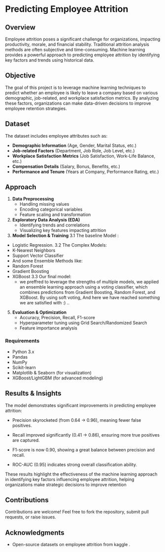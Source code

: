 # Predicting Employee Attrition

## Overview
Employee attrition poses a significant challenge for organizations, impacting productivity, morale, and financial stability. Traditional attrition analysis methods are often subjective and time-consuming. Machine learning provides a powerful approach to predicting employee attrition by identifying key factors and trends using historical data.

## Objective
The goal of this project is to leverage machine learning techniques to predict whether an employee is likely to leave a company based on various demographic, job-related, and workplace satisfaction metrics. By analyzing these factors, organizations can make data-driven decisions to improve employee retention strategies.

## Dataset
The dataset includes employee attributes such as:
- **Demographic Information** (Age, Gender, Marital Status, etc.)
- **Job-related Factors** (Department, Job Role, Job Level, etc.)
- **Workplace Satisfaction Metrics** (Job Satisfaction, Work-Life Balance, etc.)
- **Compensation Details** (Salary, Bonus, Benefits, etc.)
- **Performance and Tenure** (Years at Company, Performance Rating, etc.)

## Approach
1. **Data Preprocessing**
   - Handling missing values
   - Encoding categorical variables
   - Feature scaling and transformation
2. **Exploratory Data Analysis (EDA)**
   - Identifying trends and correlations
   - Visualizing key features impacting attrition
3. **Model Selection & Training**
3.1 The baseline Model :
  -  Logistic Regression.
3.2 The Complex Models:
- K-Nearest Neighbors        
- Support Vector Classifier
- And some Ensemble Methods like: 
- Random Forest              
- Gradient Boosting          
- XGBoost
3.3 Our final model:
  - we preffred to leverage the strengths of multiple models,
  we applied an ensemble learning approach using a voting classifier, which combines predictions from Gradient Boosting, Random Forest, and XGBoost.
 By using soft voting, And here we have reached something we are satisfied with :) ..

5. **Evaluation & Optimization**
   - Accuracy, Precision, Recall, F1-score
   - Hyperparameter tuning using Grid Search/Randomized Search
   - Feature importance analysis


### Requirements
- Python 3.x
- Pandas
- NumPy
- Scikit-learn
- Matplotlib & Seaborn (for visualization)
- XGBoost/LightGBM (for advanced modeling)


## Results & Insights
The model demonstrates significant improvements in predicting employee attrition:

- Precision skyrocketed (from 0.64 → 0.96), meaning fewer false positives.

- Recall improved significantly (0.41 → 0.86), ensuring more true positives are captured.

- F1-score is now 0.90, showing a great balance between precision and recall.

- ROC-AUC (0.95) indicates strong overall classification ability.

These results highlight the effectiveness of the machine learning approach in identifying key factors influencing employee attrition, helping organizations make strategic decisions to improve retention

## Contributions
Contributions are welcome! Feel free to fork the repository, submit pull requests, or raise issues.

## Acknowledgments
- Open-source datasets on employee attrition from kaggle .


